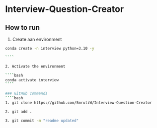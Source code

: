 # Interview-Question-Creator

## How to run

1. Create aan environment

`````bash
conda create -n interview python=3.10 -y

````

2. Activate the environment

````bash
conda activate interview
````

### GitHub commands
````bash
1. git clone https://github.com/SmrutiW/Interview-Question-Creator

2. git add .

3. git commit -m "readme updated"
